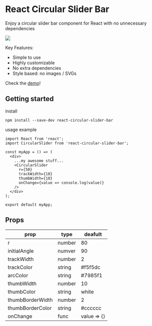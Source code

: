 # React Circular Slider Bar

Enjoy a circular slider bar component for React with no unnecessary dependencies

![](https://alexsyo.github.io/react-circular-slider-bar/example.png)

Key Features:
- Simple to use
- Highly customizable
- No extra dependencies
- Style based: no images / SVGs

Check the [demo](https://alexsyo.github.io/react-circular-slider/)!

## Getting started

install
```
npm install --save-dev react-circular-slider-bar
```

usage example
```
import React from 'react';
import CircularSlider from 'react-circular-slider-bar';

const myApp = () => (
  <div>
    ...my awesome stuff...
    <CircularSlider
      r={50}
      trackWidth={10}
      thumbWidth={10}
      onChange={value => console.log(value)}
    />
  </div>
);

export default myApp;
```

## Props

prop             | type   | deafult
-----------------|--------|--------
r                | number | 80
initialAngle     | numver | 90
trackWidth       | number | 2
trackColor       | string | #f5f5dc
arcColor         | string | #7985f1
thumbWidth       | number | 10
thumbColor       | string | white
thumbBorderWidth | number | 2
thumbBorderColor | string | #cccccc
onChange         | func   | value => {}
